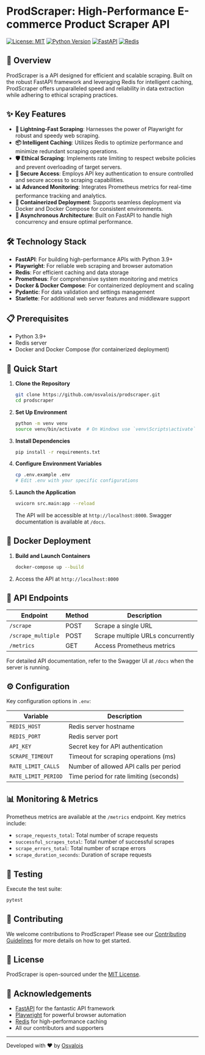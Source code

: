 # ProdScraper: High-Performance E-commerce Product Scraper API

[![License: MIT](https://img.shields.io/badge/License-MIT-yellow.svg)](https://opensource.org/licenses/MIT)
[![Python Version](https://img.shields.io/badge/python-3.9%2B-blue)](https://www.python.org/downloads/)
[![FastAPI](https://img.shields.io/badge/FastAPI-0.95.2-009688.svg?style=flat&logo=FastAPI&logoColor=white)](https://fastapi.tiangolo.com)
[![Redis](https://img.shields.io/badge/redis-%23DD0031.svg?style=flat&logo=redis&logoColor=white)](https://redis.io/)

## 🚀 Overview

ProdScraper is a API designed for efficient and scalable scraping. Built on the robust FastAPI framework and leveraging Redis for intelligent caching, ProdScraper offers unparalleled speed and reliability in data extraction while adhering to ethical scraping practices.

## ✨ Key Features

- **🚄 Lightning-Fast Scraping**: Harnesses the power of Playwright for robust and speedy web scraping.
- **📦 Intelligent Caching**: Utilizes Redis to optimize performance and minimize redundant scraping operations.
- **🛡️ Ethical Scraping**: Implements rate limiting to respect website policies and prevent overloading of target servers.
- **🔐 Secure Access**: Employs API key authentication to ensure controlled and secure access to scraping capabilities.
- **📊 Advanced Monitoring**: Integrates Prometheus metrics for real-time performance tracking and analytics.
- **🐳 Containerized Deployment**: Supports seamless deployment via Docker and Docker Compose for consistent environments.
- **🔄 Asynchronous Architecture**: Built on FastAPI to handle high concurrency and ensure optimal performance.

## 🛠️ Technology Stack

- **FastAPI**: For building high-performance APIs with Python 3.9+
- **Playwright**: For reliable web scraping and browser automation
- **Redis**: For efficient caching and data storage
- **Prometheus**: For comprehensive system monitoring and metrics
- **Docker & Docker Compose**: For containerized deployment and scaling
- **Pydantic**: For data validation and settings management
- **Starlette**: For additional web server features and middleware support

## 📋 Prerequisites

- Python 3.9+
- Redis server
- Docker and Docker Compose (for containerized deployment)

## 🚀 Quick Start

1. **Clone the Repository**

   ```bash
   git clone https://github.com/osvalois/prodscraper.git
   cd prodscraper
   ```

2. **Set Up Environment**

   ```bash
   python -m venv venv
   source venv/bin/activate  # On Windows use `venv\Scripts\activate`
   ```

3. **Install Dependencies**

   ```bash
   pip install -r requirements.txt
   ```

4. **Configure Environment Variables**

   ```bash
   cp .env.example .env
   # Edit .env with your specific configurations
   ```

5. **Launch the Application**

   ```bash
   uvicorn src.main:app --reload
   ```

   The API will be accessible at `http://localhost:8000`. Swagger documentation is available at `/docs`.

## 🐳 Docker Deployment

1. **Build and Launch Containers**

   ```bash
   docker-compose up --build
   ```

2. Access the API at `http://localhost:8000`

## 🔗 API Endpoints

| Endpoint | Method | Description |
|----------|--------|-------------|
| `/scrape` | POST | Scrape a single URL |
| `/scrape_multiple` | POST | Scrape multiple URLs concurrently |
| `/metrics` | GET | Access Prometheus metrics |

For detailed API documentation, refer to the Swagger UI at `/docs` when the server is running.

## ⚙️ Configuration

Key configuration options in `.env`:

| Variable | Description |
|----------|-------------|
| `REDIS_HOST` | Redis server hostname |
| `REDIS_PORT` | Redis server port |
| `API_KEY` | Secret key for API authentication |
| `SCRAPE_TIMEOUT` | Timeout for scraping operations (ms) |
| `RATE_LIMIT_CALLS` | Number of allowed API calls per period |
| `RATE_LIMIT_PERIOD` | Time period for rate limiting (seconds) |

## 📊 Monitoring & Metrics

Prometheus metrics are available at the `/metrics` endpoint. Key metrics include:

- `scrape_requests_total`: Total number of scrape requests
- `successful_scrapes_total`: Total number of successful scrapes
- `scrape_errors_total`: Total number of scrape errors
- `scrape_duration_seconds`: Duration of scrape requests

## 🧪 Testing

Execute the test suite:

```bash
pytest
```

## 🤝 Contributing

We welcome contributions to ProdScraper! Please see our [Contributing Guidelines](CONTRIBUTING.md) for more details on how to get started.

## 📄 License

ProdScraper is open-sourced under the [MIT License](LICENSE).

## 🙏 Acknowledgements

- [FastAPI](https://fastapi.tiangolo.com/) for the fantastic API framework
- [Playwright](https://playwright.dev/) for powerful browser automation
- [Redis](https://redis.io/) for high-performance caching
- All our contributors and supporters

---

Developed with ❤️ by [Osvalois](https://github.com/osvalois)